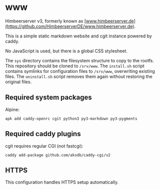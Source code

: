 # www

Himbeerserver v3, formerly known as
[www.himbeerserver.de](https://github.com/HimbeerserverDE/www.himbeerserver.de).

This is a simple static markdown website and cgit instance powered by caddy.

No JavaScript is used, but there is a global CSS stylesheet.

The `sys` directory contains the filesystem structure to copy to the rootfs.
This repository should be cloned to `/srv/www`.
The `install.sh` script contains symlinks for configuration files to `/srv/www`,
overwriting existing files.
The `uninstall.sh` script removes them again without restoring the original files.

## Required system packages

Alpine:

```
apk add caddy-openrc cgit python3 py3-markdown py3-pygments
```

## Required caddy plugins

cgit requires regular CGI (not fastcgi):

```
caddy add-package github.com/aksdb/caddy-cgi/v2
```

## HTTPS

This configuration handles HTTPS setup automatically.
